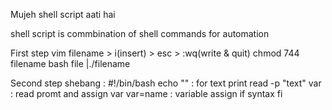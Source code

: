 Mujeh shell script aati hai 

shell script is commbination of shell commands for automation

First step 
vim filename > i(insert) > esc > :wq(write & quit) 
chmod 744 filename 
bash file |./filename

Second step
shebang : #!/bin/bash
echo "" : for text print
read -p "text" var : read promt and assign var 
var=name : variable assign
if
syntax 
fi

